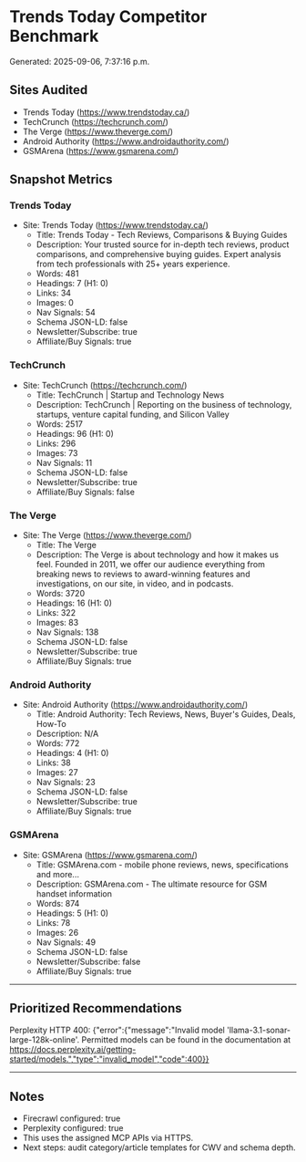 # Trends Today Competitor Benchmark

Generated: 2025-09-06, 7:37:16 p.m.

## Sites Audited
- Trends Today (https://www.trendstoday.ca/)
- TechCrunch (https://techcrunch.com/)
- The Verge (https://www.theverge.com/)
- Android Authority (https://www.androidauthority.com/)
- GSMArena (https://www.gsmarena.com/)

## Snapshot Metrics

### Trends Today
- Site: Trends Today (https://www.trendstoday.ca/)
  - Title: Trends Today - Tech Reviews, Comparisons & Buying Guides
  - Description: Your trusted source for in-depth tech reviews, product comparisons, and comprehensive buying guides. Expert analysis from tech professionals with 25+ years experience.
  - Words: 481
  - Headings: 7 (H1: 0)
  - Links: 34
  - Images: 0
  - Nav Signals: 54
  - Schema JSON-LD: false
  - Newsletter/Subscribe: true
  - Affiliate/Buy Signals: true

### TechCrunch
- Site: TechCrunch (https://techcrunch.com/)
  - Title: TechCrunch | Startup and Technology News
  - Description: TechCrunch | Reporting on the business of technology, startups, venture capital funding, and Silicon Valley
  - Words: 2517
  - Headings: 96 (H1: 0)
  - Links: 296
  - Images: 73
  - Nav Signals: 11
  - Schema JSON-LD: false
  - Newsletter/Subscribe: true
  - Affiliate/Buy Signals: false

### The Verge
- Site: The Verge (https://www.theverge.com/)
  - Title: The Verge
  - Description: The Verge is about technology and how it makes us feel. Founded in 2011, we offer our audience everything from breaking news to reviews to award-winning features and investigations, on our site, in video, and in podcasts.
  - Words: 3720
  - Headings: 16 (H1: 0)
  - Links: 322
  - Images: 83
  - Nav Signals: 138
  - Schema JSON-LD: false
  - Newsletter/Subscribe: true
  - Affiliate/Buy Signals: true

### Android Authority
- Site: Android Authority (https://www.androidauthority.com/)
  - Title: Android Authority: Tech Reviews, News, Buyer's Guides, Deals, How-To
  - Description: N/A
  - Words: 772
  - Headings: 4 (H1: 0)
  - Links: 38
  - Images: 27
  - Nav Signals: 23
  - Schema JSON-LD: false
  - Newsletter/Subscribe: true
  - Affiliate/Buy Signals: true

### GSMArena
- Site: GSMArena (https://www.gsmarena.com/)
  - Title: GSMArena.com - mobile phone reviews, news, specifications and more...
  - Description: GSMArena.com - The ultimate resource for GSM handset information
  - Words: 874
  - Headings: 5 (H1: 0)
  - Links: 78
  - Images: 26
  - Nav Signals: 49
  - Schema JSON-LD: false
  - Newsletter/Subscribe: false
  - Affiliate/Buy Signals: true

---

## Prioritized Recommendations

Perplexity HTTP 400: {"error":{"message":"Invalid model 'llama-3.1-sonar-large-128k-online'. Permitted models can be found in the documentation at https://docs.perplexity.ai/getting-started/models.","type":"invalid_model","code":400}}

---

## Notes
- Firecrawl configured: true
- Perplexity configured: true
- This uses the assigned MCP APIs via HTTPS.
- Next steps: audit category/article templates for CWV and schema depth.
